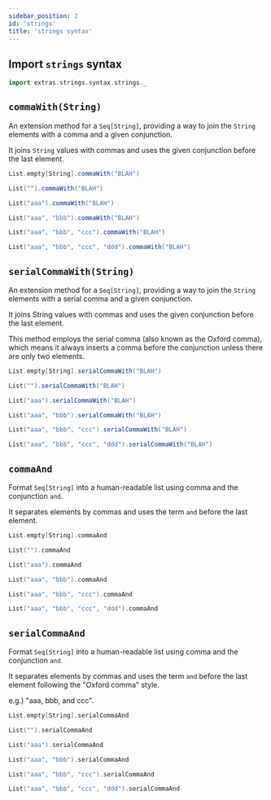 ```yaml
---
sidebar_position: 2
id: 'strings'
title: 'strings syntax'
---
```


## Import `strings` syntax

```scala mdoc
import extras.strings.syntax.strings._
```

## `commaWith(String)`

An extension method for a `Seq[String]`, providing a way to join the `String` elements with a comma and a given
conjunction.

It joins `String` values with commas and uses the given conjunction before the last element.

```scala mdoc
List.empty[String].commaWith("BLAH")

List("").commaWith("BLAH")

List("aaa").commaWith("BLAH")

List("aaa", "bbb").commaWith("BLAH")

List("aaa", "bbb", "ccc").commaWith("BLAH")

List("aaa", "bbb", "ccc", "ddd").commaWith("BLAH")

```

## `serialCommaWith(String)`

An extension method for a `Seq[String]`, providing a way to join the `String` elements with a serial comma and a given
conjunction.

It joins String values with commas and uses the given conjunction before the last element.

This method employs the serial comma (also known as the Oxford comma),
which means it always inserts a comma before the conjunction unless there are only two elements.

```scala mdoc
List.empty[String].serialCommaWith("BLAH")

List("").serialCommaWith("BLAH")

List("aaa").serialCommaWith("BLAH")

List("aaa", "bbb").serialCommaWith("BLAH")

List("aaa", "bbb", "ccc").serialCommaWith("BLAH")

List("aaa", "bbb", "ccc", "ddd").serialCommaWith("BLAH")
```

## `commaAnd`

Format `Seq[String]` into a human-readable list using comma and the conjunction `and`.

It separates elements by commas and uses the term `and` before the last element.

```scala mdoc
List.empty[String].commaAnd

List("").commaAnd

List("aaa").commaAnd

List("aaa", "bbb").commaAnd

List("aaa", "bbb", "ccc").commaAnd

List("aaa", "bbb", "ccc", "ddd").commaAnd
```

## `serialCommaAnd`

Format `Seq[String]` into a human-readable list using comma and the conjunction `and`.

It separates elements by commas and uses the term `and` before the last element following the "Oxford comma" style.

e.g.) "aaa, bbb, and ccc".

```scala mdoc
List.empty[String].serialCommaAnd

List("").serialCommaAnd

List("aaa").serialCommaAnd

List("aaa", "bbb").serialCommaAnd

List("aaa", "bbb", "ccc").serialCommaAnd

List("aaa", "bbb", "ccc", "ddd").serialCommaAnd

```
